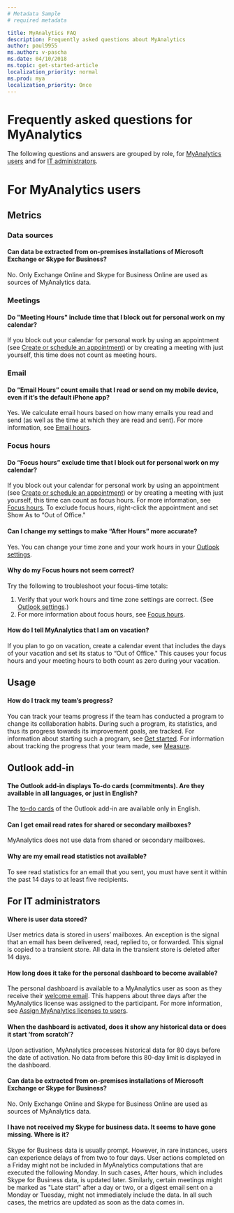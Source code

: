 ```yaml
---
# Metadata Sample
# required metadata

title: MyAnalytics FAQ
description: Frequently asked questions about MyAnalytics
author: paul9955
ms.author: v-pascha
ms.date: 04/10/2018
ms.topic: get-started-article
localization_priority: normal 
ms.prod: mya
localization_priority: Once
---
```


# Frequently asked questions for MyAnalytics

The following questions and answers are grouped by role, for [MyAnalytics users](MyA-faq.md#for-myanalytics-users) and for [IT administrators](MyA-faq.md#for-it-administrators).  

<!-- [Pending review from Parama]

## Privacy  
 
### Where does MyAnalytics get my data? 

We use email and calendar activity data that already exists in your Office 365 mailbox. MyAnalytics does not have a tracking software running on your computer 
 
### What data does MyAnalytics use and not use? 

#### MyAnalytics uses 

 * Email 
   * Metadata, including timestamp, sender, recipients, and read signal 
   * Statement that user makes in emails 
   * Actions of other users who receive your email, e.g. whether they have opened your email or not (in aggregate form to protect individual privacy) 
 * Calendar 
   * Type (meeting or appointment) 
   * Status (busy, free, out-of-office, tentative) 
   * Category 
   * Subject 
   * Duration 
   * Attendees 

#### MyAnalytics does not use 

 * Activity data on your computer, such as applications used and websites visited 
 * Email and calendar data from people outside of your organization 
 
### Who can see my data? 

Only you can see statistics and insights generated from your data. Your manager or system administrator cannot see them. Your data may be used in aggregate, de-identified form to calculate company-wide average, for example. 
 
For more details, see Privacy [link to privacy docs]  

-->

# For MyAnalytics users

## Metrics 

### Data sources

#### Can data be extracted from on-premises installations of Microsoft Exchange or Skype for Business?

No. Only Exchange Online and Skype for Business Online are used as sources of MyAnalytics data.  

### Meetings

#### Do "Meeting Hours" include time that I block out for personal work on my calendar? 

If you block out your calendar for personal work by using an appointment (see [Create or schedule an appointment](https://support.office.com/en-us/article/create-or-schedule-an-appointment-be84396a-0903-4e25-b31c-1c99ce0dacf2)) or by creating a meeting with just yourself, this time does not count as meeting hours. 

### Email
 
#### Do “Email Hours” count emails that I read or send on my mobile device, even if it’s the default iPhone app? 

Yes. We calculate email hours based on how many emails you read and send (as well as the time at which they are read and sent). For more information, see [Email hours](../Use/MyA-Dashboard/MyA-DB-Emails.md). 

### Focus hours
 
#### Do “Focus hours” exclude time that I block out for personal work on my calendar? 

If you block out your calendar for personal work by using an appointment (see [Create or schedule an appointment](https://support.office.com/en-us/article/create-or-schedule-an-appointment-be84396a-0903-4e25-b31c-1c99ce0dacf2)) or by creating a meeting with just yourself, this time can count as focus hours. For more information, see [Focus hours](../Use/MyA-Dashboard/MyA-DB-Focus-hours.md). To exclude focus hours, right-click the appointment and set Show As to “Out of Office." 
 
#### Can I change my settings to make “After Hours” more accurate? 

Yes. You can change your time zone and your work hours in your [Outlook settings](https://outlook.office.com/owa/?path=/options/calendarappearance).

#### Why do my Focus hours not seem correct? 

Try the following to troubleshoot your focus-time totals:

1. Verify that your work hours and time zone settings are correct. (See  [Outlook settings](https://outlook.office.com/owa/?path=/options/calendarappearance).)
2. For more information about focus hours, see [Focus hours](../Use/MyA-Dashboard/MyA-DB-Focus-hours.md).  
 
#### How do I tell MyAnalytics that I am on vacation? 

If you plan to go on vacation, create a calendar event that includes the days of your vacation and set its status to “Out of Office." This causes your focus hours and your meeting hours to both count as zero during your vacation.  
 
## Usage 

<!-- To be written

#### What should be my goal be for Meeting Hours, email, focus and after hours? 
 
#### How can I engage my supervisor on on goals and expectations? 
 
#### How can I help my team reduce meeting time? 

-->
 
#### How do I track my team’s progress? 

You can track your teams progress if the team has conducted a program to change its collaboration habits. During such a program, its statistics, and thus its progress towards its improvement goals, are tracked. For information about starting such a program, see [Get started](../use/mya-adoption/team-adopt-intro.md). For information about tracking the progress that your team made, see [Measure](../use/mya-adoption/team-adopt-measure.md).

## Outlook add-in 

#### The Outlook add-in displays To-do cards (commitments). Are they available in all languages, or just in English? 

The [to-do cards](../use/MyA-Outlook-add-in/MyA-Add-in-To-do.md) of the Outlook add-in are available only in English.
 
#### Can I get email read rates for shared or secondary mailboxes? 

MyAnalytics does not use data from shared or secondary mailboxes. 
 
#### Why are my email read statistics not available? 

To see read statistics for an email that you sent, you must have sent it within the past 14 days to at least five recipients. 
 
## For IT administrators

#### Where is user data stored? 

User metrics data is stored in users’ mailboxes. An exception is the signal that an email has been delivered, read, replied to, or forwarded. This signal is copied to a transient store. All data in the transient store is deleted after 14 days. 
 
#### How long does it take for the personal dashboard to become available? 

The personal dashboard is available to a MyAnalytics user as soon as they receive their [welcome email](../setup/MyA-Welcome-email.md). This happens about three days after the MyAnalytics license was assigned to the participant. For more information, see [Assign MyAnalytics licenses to users](../setup/assign-licenses.md).
 
#### When the dashboard is activated, does it show any historical data or does it start ‘from scratch’? 

Upon activation, MyAnalytics processes historical data for 80 days before the date of activation. No data from before this 80-day limit is displayed in the dashboard. 

#### Can data be extracted from on-premises installations of Microsoft Exchange or Skype for Business?

No. Only Exchange Online and Skype for Business Online are used as sources of MyAnalytics data.  

#### I have not received my Skype for business data. It seems to have gone missing. Where is it?
Skype for Business data is usually prompt. However, in rare instances, users can experience delays of from two to four days. User actions completed on a Friday might not be included in MyAnalytics computations that are executed the following Monday. In such cases, After hours, which includes Skype for Business data, is updated later. Similarly, certain meetings might be marked as "Late start" after a day or two, or a digest email sent on a Monday or Tuesday, might not immediately include the data. In all such cases, the metrics are updated as soon as the data comes in.
